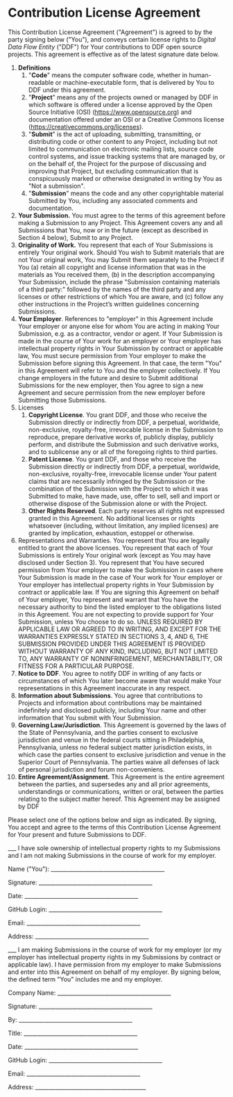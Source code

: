# Contribution License Agreement

This Contribution License Agreement ("Agreement") is agreed to by the party signing below ("You"), and conveys certain license rights to *Digital Data Flow Entity* ("DDF") for Your contributions to DDF open source projects. This agreement is effective as of the latest signature date below.

1. **Definitions**
    1. "**Code**" means the computer software code, whether in human-readable or machine-executable form, that is delivered by You to DDF under this agreement.
    1. "**Project**" means any of the projects owned or managed by DDF in which software is offered under a license approved by the Open Source Initiative (OSI) (<https://www.opensource.org>) and documentation offered under an OSI or a Creative Commons license (<https://creativecommons.org/licenses>).
    1. "**Submit**" is the act of uploading, submitting, transmitting, or distributing code or other content to any Project, including but not limited to communication on electronic mailing lists, source code control systems, and issue tracking systems that are managed by, or on the behalf of, the Project for the purpose of discussing and improving that Project, but excluding communication that is conspicuously marked or otherwise designated in writing by You as "Not a submission".
    1. "**Submission**" means the code and any other copyrightable material Submitted by You, including any associated comments and documentation.
1. **Your Submission.** You must agree to the terms of this agreement before making a Submission to any Project. This Agreement covers any and all Submissions that You, now or in the future (except as described in Section 4 below), Submit to any Project.
1. **Originality of Work.** You represent that each of Your Submissions is entirely Your original work. Should You wish to Submit materials that are not Your original work, You may Submit them separately to the Project if You (a) retain all copyright and license information that was in the materials as You received them, (b) in the description accompanying Your Submission, include the phrase "Submission containing materials of a third party:" followed by the names of the third party and any licenses or other restrictions of which You are aware, and (c) follow any other instructions in the Project’s written guidelines concerning Submissions.
1. **Your Employer**. References to "employer" in this Agreement include Your employer or anyone else for whom You are acting in making Your Submission, e.g. as a contractor, vendor or agent. If Your Submission is made in the course of Your work for an employer or Your employer has intellectual property rights in Your Submission by contract or applicable law, You must secure permission from Your employer to make the Submission before signing this Agreement. In that case, the term "You" in this Agreement will refer to You and the employer collectively. If You change employers in the future and desire to Submit additional Submissions for the new employer, then You agree to sign a new Agreement and secure permission from the new employer before Submitting those Submissions.
1. Licenses
    1. **Copyright License**. You grant DDF, and those who receive the Submission directly or indirectly from DDF, a perpetual, worldwide, non-exclusive, royalty-free, irrevocable license in the Submission to reproduce, prepare derivative works of, publicly display, publicly perform, and distribute the Submission and such derivative works, and to sublicense any or all of the foregoing rights to third parties.
    1. **Patent License**. You grant DDF, and those who receive the Submission directly or indirectly from DDF, a perpetual, worldwide, non-exclusive, royalty-free, irrevocable license under Your patent claims that are necessarily infringed by the Submission or the combination of the Submission with the Project to which it was Submitted to make, have made, use, offer to sell, sell and import or otherwise dispose of the Submission alone or with the Project.
    1. **Other Rights Reserved**. Each party reserves all rights not expressed granted in this Agreement. No additional licenses or rights whatsoever (including, without limitation, any implied licenses) are granted by implication, exhaustion, estoppel or otherwise.
1. Representations and Warranties. You represent that You are legally entitled to grant the above licenses. You represent that each of Your Submissions is entirely Your original work (except as You may have disclosed under Section 3). You represent that You have secured permission from Your employer to make the Submission in cases where Your Submission is made in the case of Your work for Your employer or Your employer has intellectual property rights in Your Submission by contract or applicable law. If You are signing this Agreement on behalf of Your employer, You represent and warrant that You have the necessary authority to bind the listed employer to the obligations listed in this Agreement. You are not expecting to provide support for Your Submission, unless You choose to do so. UNLESS REQUIRED BY APPLICABLE LAW OR AGREED TO IN WRITING, AND EXCEPT FOR THE WARRANTIES EXPRESSLY STATED IN SECTIONS 3, 4, AND 6, THE SUBMISSION PROVIDED UNDER THIS AGREEMENT IS PROVIDED WITHOUT WARRANTY OF ANY KIND, INCLUDING, BUT NOT LIMITED TO, ANY WARRANTY OF NONINFRINGEMENT, MERCHANTABILITY, OR FITNESS FOR A PARTICULAR PURPOSE.
1. **Notice to DDF**. You agree to notify DDF in writing of any facts or circumstances of which You later become aware that would make Your representations in this Agreement inaccurate in any respect.
1. **Information about Submissions**. You agree that contributions to Projects and information about contributions may be maintained indefinitely and disclosed publicly, including Your name and other information that You submit with Your Submission.
1. **Governing Law/Jurisdiction**. This Agreement is governed by the laws of the State of Pennsylvania, and the parties consent to exclusive jurisdiction and venue in the federal courts sitting in Philadelphia, Pennsylvania, unless no federal subject matter jurisdiction exists, in which case the parties consent to exclusive jurisdiction and venue in the Superior Court of Pennsylvania. The parties waive all defenses of lack of personal jurisdiction and forum non-conveniens.
1. **Entire Agreement/Assignment**. This Agreement is the entire agreement between the parties, and supersedes any and all prior agreements, understandings or communications, written or oral, between the parties relating to the subject matter hereof. This Agreement may be assigned by DDF

Please select one of the options below and sign as indicated. By signing, You accept and agree to the terms of this Contribution License Agreement for Your present and future Submissions to DDF.  

___ I have sole ownership of intellectual property rights to my Submissions and I am not making Submissions in the course of work for my employer.  

Name ("You"): _________________________________________  

Signature: _________________________________________  

Date: _________________________________________  

GitHub Login: _________________________________________  

Email: _________________________________________  

Address: _________________________________________  

___ I am making Submissions in the course of work for my employer (or my employer has intellectual property rights in my Submissions by contract or applicable law). I have permission from my employer to make Submissions and enter into this Agreement on behalf of my employer. By signing below, the defined term "You" includes me and my employer.  

Company Name: _________________________________________

 Signature: _________________________________________

 By: _________________________________________  

Title: _________________________________________  

Date: _________________________________________  

GitHub Login: _________________________________________  

Email: _________________________________________  

Address: ________________________________________
